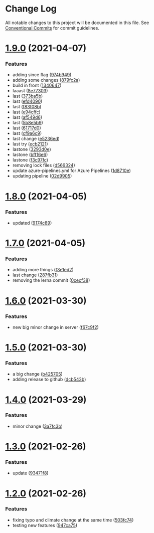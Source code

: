 # Change Log

All notable changes to this project will be documented in this file.
See [Conventional Commits](https://conventionalcommits.org) for commit guidelines.

# [1.9.0](https://github.com/AugustoPeralta/yarn-workspaces/compare/v1.8.0...v1.9.0) (2021-04-07)


### Features

* adding since flag ([974b949](https://github.com/AugustoPeralta/yarn-workspaces/commit/974b9499094185153dd8314c411cf98b72f3f7c3))
* adding some changes ([879fc2a](https://github.com/AugustoPeralta/yarn-workspaces/commit/879fc2a0172fc7cf8e9f87e032bf61240bfbfe38))
* build in front ([1340647](https://github.com/AugustoPeralta/yarn-workspaces/commit/1340647e171a85cf8ca5154afe594fefa47820ff))
* laaast ([8e77303](https://github.com/AugustoPeralta/yarn-workspaces/commit/8e77303d49fe2fc38ea85a0ff655306d6547594a))
* last ([373ba5b](https://github.com/AugustoPeralta/yarn-workspaces/commit/373ba5b034e35070ae7ea340a7bc84f57ef759ec))
* last ([efd4090](https://github.com/AugustoPeralta/yarn-workspaces/commit/efd4090352febb2647a76ddd9d1378e3fdd6ede6))
* last ([f83f08b](https://github.com/AugustoPeralta/yarn-workspaces/commit/f83f08b40c70f490d4dc4b6ba4453fecfd3f406e))
* last ([e94cffc](https://github.com/AugustoPeralta/yarn-workspaces/commit/e94cffcfe8667f77d6cfce83ca71758068114ab0))
* last ([af549d6](https://github.com/AugustoPeralta/yarn-workspaces/commit/af549d68c2b22cf126633be1e71243d1f9f61c24))
* last ([5b8e5b9](https://github.com/AugustoPeralta/yarn-workspaces/commit/5b8e5b9b03ee9f223757fcd305b88bf02695bb7f))
* last ([61717d0](https://github.com/AugustoPeralta/yarn-workspaces/commit/61717d08a3a38012c9f78e630b18d8bc2e30d24f))
* last ([cf9a6c9](https://github.com/AugustoPeralta/yarn-workspaces/commit/cf9a6c9e0256af65b8508387f6b6eee126baa87a))
* last change ([e5236ed](https://github.com/AugustoPeralta/yarn-workspaces/commit/e5236ed9411a3e841b3f86dd97540d983cbad423))
* last try ([ecb2121](https://github.com/AugustoPeralta/yarn-workspaces/commit/ecb21210c9d4b8c6a9075ade62fb46edb207301c))
* lastone ([3293d0e](https://github.com/AugustoPeralta/yarn-workspaces/commit/3293d0eb2f5746d5ed5979e9839fabb7a7a073ff))
* lastone ([bff16e6](https://github.com/AugustoPeralta/yarn-workspaces/commit/bff16e6ab6bff34314a50b340614bace1e353e6a))
* lastone ([f3c97fc](https://github.com/AugustoPeralta/yarn-workspaces/commit/f3c97fcabecadd518ed355218602acdfc3d87d0d))
* removing lock files ([d566324](https://github.com/AugustoPeralta/yarn-workspaces/commit/d5663248e7b8c7f21ba8839eeea6bfecf12a71e3))
* update azure-pipelines.yml for Azure Pipelines ([1d8710e](https://github.com/AugustoPeralta/yarn-workspaces/commit/1d8710eb78b4e5d2b2ab676df4a8d3b0420a6b57))
* updating pipeline ([02d9905](https://github.com/AugustoPeralta/yarn-workspaces/commit/02d9905508c0d8454c5ad10ab184f2849e968674))






# [1.8.0](https://github.com/AugustoPeralta/yarn-workspaces/compare/v1.7.0...v1.8.0) (2021-04-05)


### Features

* updated ([9174c89](https://github.com/AugustoPeralta/yarn-workspaces/commit/9174c89b9db8e8893bb4016449b7923c8199af6c))






# [1.7.0](https://github.com/AugustoPeralta/yarn-workspaces/compare/v1.6.0...v1.7.0) (2021-04-05)


### Features

* adding more things ([f3e1ed2](https://github.com/AugustoPeralta/yarn-workspaces/commit/f3e1ed22cdb43d0cb64bad68ff37160d1cc43b46))
* last change ([287fb31](https://github.com/AugustoPeralta/yarn-workspaces/commit/287fb31173b050b9bfcf68f7f55ca6371c1b3466))
* removing the lerna commit ([0cecf38](https://github.com/AugustoPeralta/yarn-workspaces/commit/0cecf3874abf483f95ed713b46c8c2f3fd77a705))






# [1.6.0](https://github.com/AugustoPeralta/yarn-workspaces/compare/v1.5.0...v1.6.0) (2021-03-30)


### Features

* new big minor change in server ([f67c9f2](https://github.com/AugustoPeralta/yarn-workspaces/commit/f67c9f265da8713180dc5b6c8b25256bce59f069))






# [1.5.0](https://github.com/AugustoPeralta/yarn-workspaces/compare/v1.4.0...v1.5.0) (2021-03-30)


### Features

* a big change ([b425705](https://github.com/AugustoPeralta/yarn-workspaces/commit/b425705c4b3ba6a33dab9e4b38ee330081bda852))
* adding release to github ([dcb543b](https://github.com/AugustoPeralta/yarn-workspaces/commit/dcb543b22058c674a3002a6b57c93a23b8b2b5f5))






# [1.4.0](https://github.com/AugustoPeralta/yarn-workspaces/compare/v1.3.0...v1.4.0) (2021-03-29)


### Features

* minor change ([3a7fc3b](https://github.com/AugustoPeralta/yarn-workspaces/commit/3a7fc3b5aa8fe802a2860c55c47802d4b902e029))






# [1.3.0](https://github.com/nicolasdanelon/yarn-workspaces/compare/v1.2.0...v1.3.0) (2021-02-26)


### Features

* update ([93471f8](https://github.com/nicolasdanelon/yarn-workspaces/commit/93471f8ceae17c1bf752f027c2bd3b67d728b8af))





# [1.2.0](https://github.com/nicolasdanelon/yarn-workspaces/compare/v1.1.0...v1.2.0) (2021-02-26)


### Features

* fixing typo and climate change at the same time ([503fc74](https://github.com/nicolasdanelon/yarn-workspaces/commit/503fc74e22e38a2412bf33ada0081e8fd0705fff))
* testing new features ([947ca75](https://github.com/nicolasdanelon/yarn-workspaces/commit/947ca759dd81ff6617c0bf718ef9eeef94d1a2ee))

